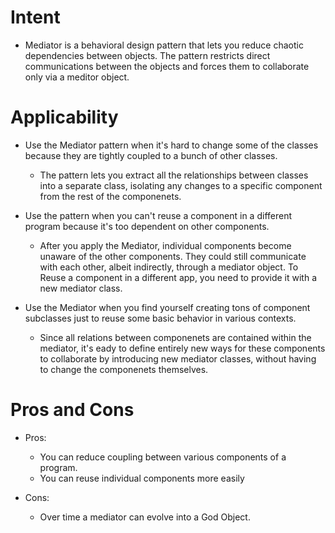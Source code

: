 ﻿<!-- Source: https://refactoring.guru/design-patterns/mediator -->


# Intent
- Mediator is a behavioral design pattern that lets you reduce chaotic dependencies between objects.
The pattern restricts direct communications between the objects and forces them to collaborate only
via a meditor object.

# Applicability

- Use the Mediator pattern when it's hard to change some of the classes because they are tightly
coupled to a bunch of other classes.
		
	* The pattern lets you extract all the relationships between classes into a separate class,
	isolating any changes to a specific component from the rest of the componenets.


- Use the pattern when you can't reuse a component in a different program because it's too
dependent on other components.

	* After you apply the Mediator, individual components become unaware of the other components.
	They could still communicate with each other, albeit indirectly, through a mediator object. To
	Reuse a component in a different app, you need to provide it with a new mediator class.
	

- Use the Mediator when you find yourself creating tons of component subclasses just to reuse some
basic behavior in various contexts.

	* Since all relations between componenets are contained within the mediator, it's eady to
	define entirely new ways for these components to collaborate by introducing new mediator classes,
	without having to change the componenets themselves.


# Pros and Cons

- Pros:
	* You can reduce coupling between various components of a program.
	* You can reuse individual components more easily

- Cons:
	* Over time a mediator can evolve into a God Object.